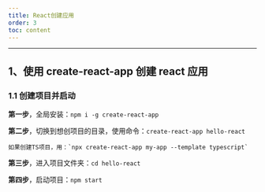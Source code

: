 ```yaml
---
title: React创建应用
order: 3
toc: content
---
```


---

## 1、使用 create-react-app 创建 react 应用

### 1.1 创建项目并启动

**第一步**，全局安装：`npm i -g create-react-app`

**第二步**，切换到想创项目的目录，使用命令：`create-react-app hello-react`

    如果创建TS项目，用：`npx create-react-app my-app --template typescript`

**第三步**，进入项目文件夹：`cd hello-react`

**第四步**，启动项目：`npm start`
